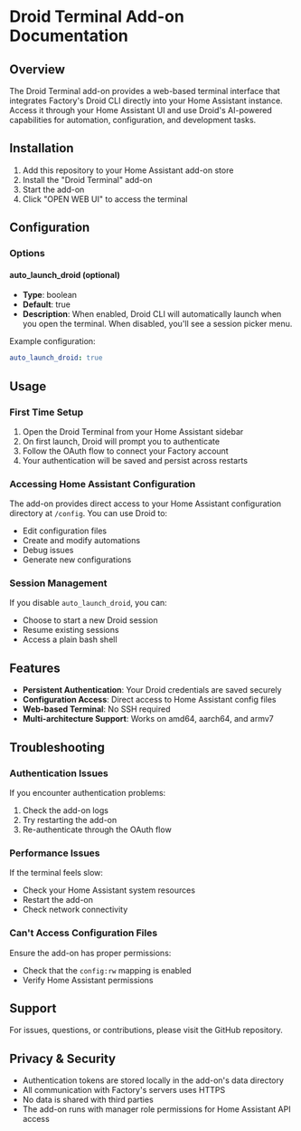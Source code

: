 # Droid Terminal Add-on Documentation

## Overview

The Droid Terminal add-on provides a web-based terminal interface that integrates Factory's Droid CLI directly into your Home Assistant instance. Access it through your Home Assistant UI and use Droid's AI-powered capabilities for automation, configuration, and development tasks.

## Installation

1. Add this repository to your Home Assistant add-on store
2. Install the "Droid Terminal" add-on
3. Start the add-on
4. Click "OPEN WEB UI" to access the terminal

## Configuration

### Options

#### auto_launch_droid (optional)
- **Type**: boolean
- **Default**: true
- **Description**: When enabled, Droid CLI will automatically launch when you open the terminal. When disabled, you'll see a session picker menu.

Example configuration:
```yaml
auto_launch_droid: true
```

## Usage

### First Time Setup

1. Open the Droid Terminal from your Home Assistant sidebar
2. On first launch, Droid will prompt you to authenticate
3. Follow the OAuth flow to connect your Factory account
4. Your authentication will be saved and persist across restarts

### Accessing Home Assistant Configuration

The add-on provides direct access to your Home Assistant configuration directory at `/config`. You can use Droid to:

- Edit configuration files
- Create and modify automations
- Debug issues
- Generate new configurations

### Session Management

If you disable `auto_launch_droid`, you can:
- Choose to start a new Droid session
- Resume existing sessions
- Access a plain bash shell

## Features

- **Persistent Authentication**: Your Droid credentials are saved securely
- **Configuration Access**: Direct access to Home Assistant config files
- **Web-based Terminal**: No SSH required
- **Multi-architecture Support**: Works on amd64, aarch64, and armv7

## Troubleshooting

### Authentication Issues

If you encounter authentication problems:
1. Check the add-on logs
2. Try restarting the add-on
3. Re-authenticate through the OAuth flow

### Performance Issues

If the terminal feels slow:
- Check your Home Assistant system resources
- Restart the add-on
- Check network connectivity

### Can't Access Configuration Files

Ensure the add-on has proper permissions:
- Check that the `config:rw` mapping is enabled
- Verify Home Assistant permissions

## Support

For issues, questions, or contributions, please visit the GitHub repository.

## Privacy & Security

- Authentication tokens are stored locally in the add-on's data directory
- All communication with Factory's servers uses HTTPS
- No data is shared with third parties
- The add-on runs with manager role permissions for Home Assistant API access
